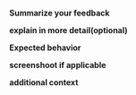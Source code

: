 **Summarize your feedback**



**explain in more detail(optional)**




**Expected behavior**




**screenshoot if applicable**



**additional context**
